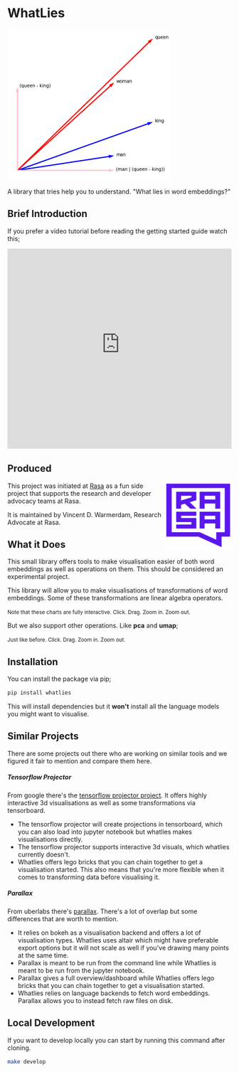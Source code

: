# WhatLies

<img src="logo.png">

A library that tries help you to understand. "What lies in word embeddings?"

## Brief Introduction

If you prefer a video tutorial before reading the getting started guide watch this;

<iframe width="100%" height=450 src="https://www.youtube-nocookie.com/embed/FwkwC7IJWO0" frameborder="0" allow="accelerometer; autoplay; encrypted-media; gyroscope; picture-in-picture" allowfullscreen></iframe>

## Produced

<img src="square-logo.svg" width=150 height=150 align="right">

This project was initiated at [Rasa](https://rasa.com) as a fun side project
that supports the research and developer advocacy teams at Rasa.

It is maintained by Vincent D. Warmerdam, Research Advocate at Rasa.

## What it Does

This small library offers tools to make visualisation easier of both
word embeddings as well as operations on them. This should be considered
an experimental project.

This library will allow you to make visualisations of transformations
of word embeddings. Some of these transformations are linear algebra
operators.

<script src="https://cdn.jsdelivr.net/npm/vega@5.10.0"></script>
<script src="https://cdn.jsdelivr.net/npm/vega-lite@4.6.0"></script>
<script src="https://cdn.jsdelivr.net/npm/vega-embed@6.3.2"></script>

<small>Note that these charts are fully interactive. Click. Drag. Zoom in. Zoom out.</small>

<div id="vis1"></div>

But we also support other operations. Like **pca**  and **umap**;

<small>Just like before. Click. Drag. Zoom in. Zoom out.</small>

<div id="vis2"></div>

<script src="interactive1.js"></script>
<script src="interactive2.js"></script>


## Installation

You can install the package via pip;

```bash
pip install whatlies
```

This will install dependencies but it **won't** install all the language models you might want to visualise.

## Similar Projects

There are some projects out there who are working on similar tools and we figured it fair to mention and compare them here.

##### Tensorflow Projector

From google there's the [tensorflow projector project](https://projector.tensorflow.org/). It offers highly interactive 3d visualisations as well as some transformations via tensorboard.

- The tensorflow projector will create projections in tensorboard, which you can also load into jupyter notebook but whatlies makes visualisations directly.
- The tensorflow projector supports interactive 3d visuals, which whatlies currently doesn't.
- Whatlies offers lego bricks that you can chain together to get a visualisation started. This also means that you're more flexible when it comes to transforming data before visualising it.

##### Parallax

From uberlabs there's [parallax](https://github.com/uber-research/parallax). There's a lot of overlap but some differences that are worth to mention.

- It relies on bokeh as a visualisation backend and offers a lot of visualisation types. Whatlies uses altair which might have preferable export options but it will not scale as well if you've drawing many points at the same time.
- Parallax is meant to be run from the command line while Whatlies is meant to be run from the jupyter notebook.
- Parallax gives a full overview/dashboard while Whatlies offers lego bricks that you can chain together to get a visualisation started.
- Whatlies relies on language backends to fetch word embeddings. Parallax allows you to instead fetch raw files on disk.

## Local Development

If you want to develop locally you can start by running this command after cloning.

```bash
make develop
```
